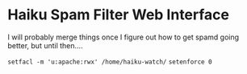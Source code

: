 # Haiku Spam Filter Web Interface

I will probably merge things once I figure out how to get spamd going better, but until then....

`setfacl -m 'u:apache:rwx' /home/haiku-watch/`
`setenforce 0`
